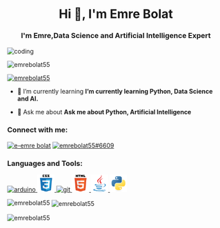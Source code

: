 <h1 align="center">Hi 👋, I'm Emre Bolat</h1>
<h3 align="center">I'm Emre,Data Science and Artificial Intelligence Expert</h3> 
<img align="center" alt="coding" widh="500" src =https://media.tenor.com/-SV9TjUGabMAAAAC/hacker-python.gif>
<p align="left"> <img src="https://komarev.com/ghpvc/?username=emrebolat55&label=Profile%20views&color=0e75b6&style=flat" alt="emrebolat55" /> </p>

<p align="left"> <a href="https://github.com/ryo-ma/github-profile-trophy"><img src="https://github-profile-trophy.vercel.app/?username=emrebolat55" alt="emrebolat55" /></a> </p>

- 🌱 I’m currently learning **I’m currently learning Python, Data Science and AI.**

- 💬 Ask me about **Ask me about Python, Artificial Intelligence**

<h3 align="left">Connect with me:</h3>
<p align="left">
<a href="https://linkedin.com/in/e-emre bolat" target="blank"><img align="center" src="https://raw.githubusercontent.com/rahuldkjain/github-profile-readme-generator/master/src/images/icons/Social/linked-in-alt.svg" alt="e-emre bolat" height="30" width="40" /></a>
<a href="https://discord.gg/emrebolat55#6609" target="blank"><img align="center" src="https://raw.githubusercontent.com/rahuldkjain/github-profile-readme-generator/master/src/images/icons/Social/discord.svg" alt="emrebolat55#6609" height="30" width="40" /></a>
</p>

<h3 align="left">Languages and Tools:</h3>
<p align="left"> <a href="https://www.arduino.cc/" target="_blank" rel="noreferrer"> <img src="https://cdn.worldvectorlogo.com/logos/arduino-1.svg" alt="arduino" width="40" height="40"/> </a> <a href="https://www.w3schools.com/css/" target="_blank" rel="noreferrer"> <img src="https://raw.githubusercontent.com/devicons/devicon/master/icons/css3/css3-original-wordmark.svg" alt="css3" width="40" height="40"/> </a> <a href="https://git-scm.com/" target="_blank" rel="noreferrer"> <img src="https://www.vectorlogo.zone/logos/git-scm/git-scm-icon.svg" alt="git" width="40" height="40"/> </a> <a href="https://www.w3.org/html/" target="_blank" rel="noreferrer"> <img src="https://raw.githubusercontent.com/devicons/devicon/master/icons/html5/html5-original-wordmark.svg" alt="html5" width="40" height="40"/> </a> <a href="https://www.java.com" target="_blank" rel="noreferrer"> <img src="https://raw.githubusercontent.com/devicons/devicon/master/icons/java/java-original.svg" alt="java" width="40" height="40"/> </a> <a href="https://www.python.org" target="_blank" rel="noreferrer"> <img src="https://raw.githubusercontent.com/devicons/devicon/master/icons/python/python-original.svg" alt="python" width="40" height="40"/> </a> </p>

<p><img align="left" src="https://github-readme-stats.vercel.app/api/top-langs?username=emrebolat55&show_icons=true&locale=en&layout=compact" alt="emrebolat55" /></p>

<p>&nbsp;<img align="center" src="https://github-readme-stats.vercel.app/api?username=emrebolat55&show_icons=true&locale=en" alt="emrebolat55" /></p>

<p><img align="center" src="https://github-readme-streak-stats.herokuapp.com/?user=emrebolat55&" alt="emrebolat55" /></p>

